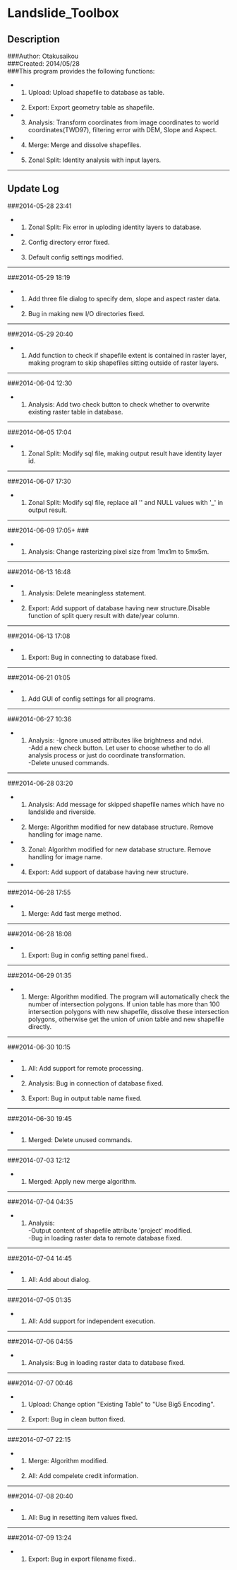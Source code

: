 Landslide_Toolbox
==========

Description
----------
###Author: Otakusaikou  
###Created: 2014/05/28  
###This program provides the following functions:  
+ 1.  Upload: Upload shapefile to database as table.  
+ 2.  Export: Export geometry table as shapefile.  
+ 3.  Analysis: Transform coordinates from image coordinates to world     coordinates(TWD97), filtering error with DEM, Slope and Aspect.  
+ 4.  Merge: Merge and dissolve shapefiles.  
+ 5.  Zonal Split: Identity analysis with input layers.  

***
Update Log
----------
###2014-05-28 23:41
+ 1.  Zonal Split: Fix error in uploding identity layers to database.  
+ 2.  Config directory error fixed.  
+ 3.  Default config settings modified.  

*** 
###2014-05-29 18:19
+ 1.  Add three file dialog to specify dem, slope and aspect raster data.
+ 2.  Bug in making new I/O directories fixed.

***
###2014-05-29 20:40
+ 1.  Add function to check if shapefile extent is contained in raster layer, making program to skip shapefiles sitting outside of raster layers.

***
###2014-06-04 12:30
+ 1.  Analysis: Add two check button to check whether to overwrite existing raster table in database.   

***
###2014-06-05 17:04
+ 1.  Zonal Split: Modify sql file, making output result have identity layer id.  

***
###2014-06-07 17:30
+ 1.  Zonal Split: Modify sql file, replace all '<NONE>' and NULL values with '_' in output result.  

***
###2014-06-09 17:05+ ###
+ 1.  Analysis: Change rasterizing pixel size from 1mx1m to 5mx5m.  

***
###2014-06-13 16:48
+ 1.  Analysis: Delete meaningless statement.  
+ 2.  Export: Add support of database having new structure.Disable function of split query result with date/year column.  

***
###2014-06-13 17:08
+ 1.  Export: Bug in connecting to database fixed.  

***
###2014-06-21 01:05
+ 1.  Add GUI of config settings for all programs.  

***
###2014-06-27 10:36
+ 1.  Analysis:
  -Ignore unused attributes like brightness and ndvi.  
  -Add a new check button. Let user to choose whether to do all analysis process or just do coordinate transformation.  
  -Delete unused commands.  

***
###2014-06-28 03:20
+ 1.  Analysis: Add message for skipped shapefile names which have no landslide and riverside.  
+ 2.  Merge: Algorithm modified for new database structure. Remove handling for image name.  
+ 3.  Zonal: Algorithm modified for new database structure. Remove handling for image name.  
+ 4.  Export: Add support of database having new structure.  

***
###2014-06-28 17:55
+ 1.  Merge: Add fast merge method.  

***
###2014-06-28 18:08
+ 1.  Export: Bug in config setting panel fixed..  

***
###2014-06-29 01:35
+ 1.  Merge: Algorithm modified. The program will automatically check the number of intersection polygons. If union table has more than 100 intersection polygons with new shapefile, dissolve these intersection polygons, otherwise get the union of union table and new shapefile directly.  

***
###2014-06-30 10:15
+ 1.  All: Add support for remote processing.  
+ 2.  Analysis: Bug in connection of database fixed.  
+ 3.  Export: Bug in output table name fixed.  

***
###2014-06-30 19:45
+ 1.  Merged: Delete unused commands.  

***
###2014-07-03 12:12
+ 1.  Merged: Apply new merge algorithm.

***
###2014-07-04 04:35
+ 1.  Analysis:   
  -Output content of shapefile attribute 'project' modified.   
  -Bug in loading raster data to remote database fixed.  

***
###2014-07-04 14:45
+ 1.  All: Add about dialog.  

***
###2014-07-05 01:35
+ 1.  All: Add support for independent execution.

***
###2014-07-06 04:55
+ 1.  Analysis: Bug in loading raster data to database fixed.

***
###2014-07-07 00:46
+ 1.  Upload: Change option "Existing Table" to "Use Big5 Encoding".  
+ 2.  Export: Bug in clean button fixed.  

***
###2014-07-07 22:15
+ 1.  Merge: Algorithm modified.   
+ 2.  All: Add compelete credit information.  

***
###2014-07-08 20:40
+ 1.  All: Bug in resetting item values fixed.  

***
###2014-07-09 13:24
+ 1.  Export: Bug in export filename fixed..  
